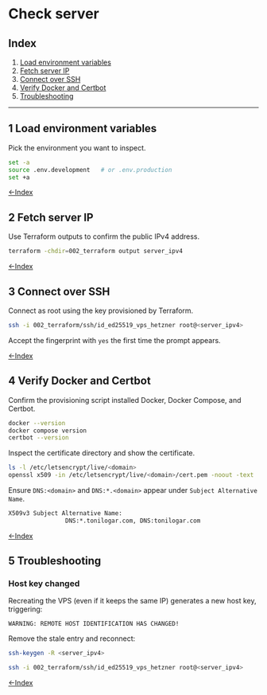 # Check server

## Index

1. [Load environment variables](#1-load-environment-variables)
2. [Fetch server IP](#2-fetch-server-ip)
3. [Connect over SSH](#3-connect-over-ssh)
4. [Verify Docker and Certbot](#4-verify-docker-and-certbot)
5. [Troubleshooting](#5-troubleshooting)



---

## 1 Load environment variables

Pick the environment you want to inspect.

```bash
set -a
source .env.development   # or .env.production
set +a
```

[←Index](#index)

## 2 Fetch server IP

Use Terraform outputs to confirm the public IPv4 address.

```bash
terraform -chdir=002_terraform output server_ipv4
```

[←Index](#index)

## 3 Connect over SSH

Connect as root using the key provisioned by Terraform.

```bash
ssh -i 002_terraform/ssh/id_ed25519_vps_hetzner root@<server_ipv4>
```

Accept the fingerprint with `yes` the first time the prompt appears.

[←Index](#index)

## 4 Verify Docker and Certbot

Confirm the provisioning script installed Docker, Docker Compose, and Certbot.

```bash
docker --version
docker compose version
certbot --version
```

Inspect the certificate directory and show the certificate.

```bash
ls -l /etc/letsencrypt/live/<domain>
openssl x509 -in /etc/letsencrypt/live/<domain>/cert.pem -noout -text
```

Ensure `DNS:<domain>` and `DNS:*.<domain>` appear under `Subject Alternative Name`.

```bash
X509v3 Subject Alternative Name: 
                DNS:*.tonilogar.com, DNS:tonilogar.com
```

[←Index](#index)

## 5 Troubleshooting

### Host key changed

Recreating the VPS (even if it keeps the same IP) generates a new host key, triggering:

```
WARNING: REMOTE HOST IDENTIFICATION HAS CHANGED!
```

Remove the stale entry and reconnect:

```bash
ssh-keygen -R <server_ipv4>
```
```bash
ssh -i 002_terraform/ssh/id_ed25519_vps_hetzner root@<server_ipv4>
```

[←Index](#index)
```

